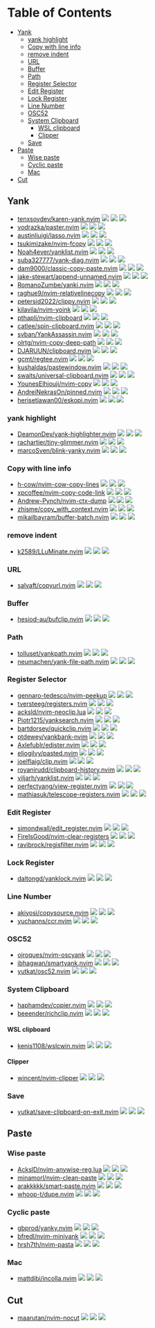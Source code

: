 # Table of Contents

<!-- toc -->

- [Yank](#yank)
  - [yank highlight](#yank-highlight)
  - [Copy with line info](#copy-with-line-info)
  - [remove indent](#remove-indent)
  - [URL](#url)
  - [Buffer](#buffer)
  - [Path](#path)
  - [Register Selector](#register-selector)
  - [Edit Register](#edit-register)
  - [Lock Register](#lock-register)
  - [Line Number](#line-number)
  - [OSC52](#osc52)
  - [System Clipboard](#system-clipboard)
    - [WSL clipboard](#wsl-clipboard)
    - [Clipper](#clipper)
  - [Save](#save)
- [Paste](#paste)
  - [Wise paste](#wise-paste)
  - [Cyclic paste](#cyclic-paste)
  - [Mac](#mac)
- [Cut](#cut)

<!-- tocstop -->

## Yank

- [tenxsoydev/karen-yank.nvim](https://github.com/tenxsoydev/karen-yank.nvim) ![](https://img.shields.io/github/stars/tenxsoydev/karen-yank.nvim) ![](https://img.shields.io/github/last-commit/tenxsoydev/karen-yank.nvim) ![](https://img.shields.io/github/commit-activity/y/tenxsoydev/karen-yank.nvim)
- [vodrazka/paster.nvim](https://github.com/vodrazka/paster.nvim) ![](https://img.shields.io/github/stars/vodrazka/paster.nvim) ![](https://img.shields.io/github/last-commit/vodrazka/paster.nvim) ![](https://img.shields.io/github/commit-activity/y/vodrazka/paster.nvim)
- [austinliuigi/lasso.nvim](https://github.com/austinliuigi/lasso.nvim) ![](https://img.shields.io/github/stars/austinliuigi/lasso.nvim) ![](https://img.shields.io/github/last-commit/austinliuigi/lasso.nvim) ![](https://img.shields.io/github/commit-activity/y/austinliuigi/lasso.nvim)
- [tsukimizake/nvim-fcopy](https://github.com/tsukimizake/nvim-fcopy) ![](https://img.shields.io/github/stars/tsukimizake/nvim-fcopy) ![](https://img.shields.io/github/last-commit/tsukimizake/nvim-fcopy) ![](https://img.shields.io/github/commit-activity/y/tsukimizake/nvim-fcopy)
- [Noah4ever/yanklist.nvim](https://github.com/Noah4ever/yanklist.nvim) ![](https://img.shields.io/github/stars/Noah4ever/yanklist.nvim) ![](https://img.shields.io/github/last-commit/Noah4ever/yanklist.nvim) ![](https://img.shields.io/github/commit-activity/y/Noah4ever/yanklist.nvim)
- [suba327777/yank-diag.nvim](https://github.com/suba327777/yank-diag.nvim) ![](https://img.shields.io/github/stars/suba327777/yank-diag.nvim) ![](https://img.shields.io/github/last-commit/suba327777/yank-diag.nvim) ![](https://img.shields.io/github/commit-activity/y/suba327777/yank-diag.nvim)
- [dam9000/classic-copy-paste.nvim](https://github.com/dam9000/classic-copy-paste.nvim) ![](https://img.shields.io/github/stars/dam9000/classic-copy-paste.nvim) ![](https://img.shields.io/github/last-commit/dam9000/classic-copy-paste.nvim) ![](https://img.shields.io/github/commit-activity/y/dam9000/classic-copy-paste.nvim)
- [jake-stewart/append-unnamed.nvim](https://github.com/jake-stewart/append-unnamed.nvim) ![](https://img.shields.io/github/stars/jake-stewart/append-unnamed.nvim) ![](https://img.shields.io/github/last-commit/jake-stewart/append-unnamed.nvim) ![](https://img.shields.io/github/commit-activity/y/jake-stewart/append-unnamed.nvim)
- [RomanoZumbe/yanki.nvim](https://github.com/RomanoZumbe/yanki.nvim) ![](https://img.shields.io/github/stars/RomanoZumbe/yanki.nvim) ![](https://img.shields.io/github/last-commit/RomanoZumbe/yanki.nvim) ![](https://img.shields.io/github/commit-activity/y/RomanoZumbe/yanki.nvim)
- [raghue9/nvim-relativelinecopy](https://github.com/raghue9/nvim-relativelinecopy) ![](https://img.shields.io/github/stars/raghue9/nvim-relativelinecopy) ![](https://img.shields.io/github/last-commit/raghue9/nvim-relativelinecopy) ![](https://img.shields.io/github/commit-activity/y/raghue9/nvim-relativelinecopy)
- [petersid2022/clippy.nvim](https://github.com/petersid2022/clippy.nvim) ![](https://img.shields.io/github/stars/petersid2022/clippy.nvim) ![](https://img.shields.io/github/last-commit/petersid2022/clippy.nvim) ![](https://img.shields.io/github/commit-activity/y/petersid2022/clippy.nvim)
- [kilavila/nvim-yoink](https://github.com/kilavila/nvim-yoink) ![](https://img.shields.io/github/stars/kilavila/nvim-yoink) ![](https://img.shields.io/github/last-commit/kilavila/nvim-yoink) ![](https://img.shields.io/github/commit-activity/y/kilavila/nvim-yoink)
- [pthapli/nvim-clipboard](https://github.com/pthapli/nvim-clipboard) ![](https://img.shields.io/github/stars/pthapli/nvim-clipboard) ![](https://img.shields.io/github/last-commit/pthapli/nvim-clipboard) ![](https://img.shields.io/github/commit-activity/y/pthapli/nvim-clipboard)
- [catlee/spin-clipboard.nvim](https://github.com/catlee/spin-clipboard.nvim) ![](https://img.shields.io/github/stars/catlee/spin-clipboard.nvim) ![](https://img.shields.io/github/last-commit/catlee/spin-clipboard.nvim) ![](https://img.shields.io/github/commit-activity/y/catlee/spin-clipboard.nvim)
- [svban/YankAssassin.nvim](https://github.com/svban/YankAssassin.nvim) ![](https://img.shields.io/github/stars/svban/YankAssassin.nvim) ![](https://img.shields.io/github/last-commit/svban/YankAssassin.nvim) ![](https://img.shields.io/github/commit-activity/y/svban/YankAssassin.nvim)
- [olrtg/nvim-copy-deep-path](https://github.com/olrtg/nvim-copy-deep-path) ![](https://img.shields.io/github/stars/olrtg/nvim-copy-deep-path) ![](https://img.shields.io/github/last-commit/olrtg/nvim-copy-deep-path) ![](https://img.shields.io/github/commit-activity/y/olrtg/nvim-copy-deep-path)
- [DJARUUN/clipboard.nvim](https://github.com/DJARUUN/clipboard.nvim) ![](https://img.shields.io/github/stars/DJARUUN/clipboard.nvim) ![](https://img.shields.io/github/last-commit/DJARUUN/clipboard.nvim) ![](https://img.shields.io/github/commit-activity/y/DJARUUN/clipboard.nvim)
- [gcmt/regtee.nvim](https://github.com/gcmt/regtee.nvim) ![](https://img.shields.io/github/stars/gcmt/regtee.nvim) ![](https://img.shields.io/github/last-commit/gcmt/regtee.nvim) ![](https://img.shields.io/github/commit-activity/y/gcmt/regtee.nvim)
- [kushaldas/pastewindow.nvim](https://github.com/kushaldas/pastewindow.nvim) ![](https://img.shields.io/github/stars/kushaldas/pastewindow.nvim) ![](https://img.shields.io/github/last-commit/kushaldas/pastewindow.nvim) ![](https://img.shields.io/github/commit-activity/y/kushaldas/pastewindow.nvim)
- [swaits/universal-clipboard.nvim](https://github.com/swaits/universal-clipboard.nvim) ![](https://img.shields.io/github/stars/swaits/universal-clipboard.nvim) ![](https://img.shields.io/github/last-commit/swaits/universal-clipboard.nvim) ![](https://img.shields.io/github/commit-activity/y/swaits/universal-clipboard.nvim)
- [YounesElhjouji/nvim-copy](https://github.com/YounesElhjouji/nvim-copy) ![](https://img.shields.io/github/stars/YounesElhjouji/nvim-copy) ![](https://img.shields.io/github/last-commit/YounesElhjouji/nvim-copy) ![](https://img.shields.io/github/commit-activity/y/YounesElhjouji/nvim-copy)
- [AndreiNekrasOn/pinned.nvim](https://github.com/AndreiNekrasOn/pinned.nvim) ![](https://img.shields.io/github/stars/AndreiNekrasOn/pinned.nvim) ![](https://img.shields.io/github/last-commit/AndreiNekrasOn/pinned.nvim) ![](https://img.shields.io/github/commit-activity/y/AndreiNekrasOn/pinned.nvim)
- [herisetiawan00/eskopi.nvim](https://github.com/herisetiawan00/eskopi.nvim) ![](https://img.shields.io/github/stars/herisetiawan00/eskopi.nvim) ![](https://img.shields.io/github/last-commit/herisetiawan00/eskopi.nvim) ![](https://img.shields.io/github/commit-activity/y/herisetiawan00/eskopi.nvim)

### yank highlight

- [DeamonDev/yank-highlighter.nvim](https://github.com/DeamonDev/yank-highlighter.nvim) ![](https://img.shields.io/github/stars/DeamonDev/yank-highlighter.nvim) ![](https://img.shields.io/github/last-commit/DeamonDev/yank-highlighter.nvim) ![](https://img.shields.io/github/commit-activity/y/DeamonDev/yank-highlighter.nvim)
- [rachartier/tiny-glimmer.nvim](https://github.com/rachartier/tiny-glimmer.nvim) ![](https://img.shields.io/github/stars/rachartier/tiny-glimmer.nvim) ![](https://img.shields.io/github/last-commit/rachartier/tiny-glimmer.nvim) ![](https://img.shields.io/github/commit-activity/y/rachartier/tiny-glimmer.nvim)
- [marcoSven/blink-yanky.nvim](https://github.com/marcoSven/blink-yanky.nvim) ![](https://img.shields.io/github/stars/marcoSven/blink-yanky.nvim) ![](https://img.shields.io/github/last-commit/marcoSven/blink-yanky.nvim) ![](https://img.shields.io/github/commit-activity/y/marcoSven/blink-yanky.nvim)

### Copy with line info

- [h-cow/nvim-cow-copy-lines](https://github.com/h-cow/nvim-cow-copy-lines) ![](https://img.shields.io/github/stars/h-cow/nvim-cow-copy-lines) ![](https://img.shields.io/github/last-commit/h-cow/nvim-cow-copy-lines) ![](https://img.shields.io/github/commit-activity/y/h-cow/nvim-cow-copy-lines)
- [xpcoffee/nvim-copy-code-link](https://github.com/xpcoffee/nvim-copy-code-link) ![](https://img.shields.io/github/stars/xpcoffee/nvim-copy-code-link) ![](https://img.shields.io/github/last-commit/xpcoffee/nvim-copy-code-link) ![](https://img.shields.io/github/commit-activity/y/xpcoffee/nvim-copy-code-link)
- [Andrew-Pynch/nvim-ctx-dump](https://github.com/Andrew-Pynch/nvim-ctx-dump) ![](https://img.shields.io/github/stars/Andrew-Pynch/nvim-ctx-dump) ![](https://img.shields.io/github/last-commit/Andrew-Pynch/nvim-ctx-dump) ![](https://img.shields.io/github/commit-activity/y/Andrew-Pynch/nvim-ctx-dump)
- [zhisme/copy_with_context.nvim](https://github.com/zhisme/copy_with_context.nvim) ![](https://img.shields.io/github/stars/zhisme/copy_with_context.nvim) ![](https://img.shields.io/github/last-commit/zhisme/copy_with_context.nvim) ![](https://img.shields.io/github/commit-activity/y/zhisme/copy_with_context.nvim)
- [mikailbayram/buffer-batch.nvim](https://github.com/mikailbayram/buffer-batch.nvim) ![](https://img.shields.io/github/stars/mikailbayram/buffer-batch.nvim) ![](https://img.shields.io/github/last-commit/mikailbayram/buffer-batch.nvim) ![](https://img.shields.io/github/commit-activity/y/mikailbayram/buffer-batch.nvim)

### remove indent

- [k2589/LLuMinate.nvim](https://github.com/k2589/LLuMinate.nvim) ![](https://img.shields.io/github/stars/k2589/LLuMinate.nvim) ![](https://img.shields.io/github/last-commit/k2589/LLuMinate.nvim) ![](https://img.shields.io/github/commit-activity/y/k2589/LLuMinate.nvim)

### URL

- [salvaft/copyurl.nvim](https://github.com/salvaft/copyurl.nvim) ![](https://img.shields.io/github/stars/salvaft/copyurl.nvim) ![](https://img.shields.io/github/last-commit/salvaft/copyurl.nvim) ![](https://img.shields.io/github/commit-activity/y/salvaft/copyurl.nvim)

### Buffer

- [hesiod-au/bufclip.nvim](https://github.com/hesiod-au/bufclip.nvim) ![](https://img.shields.io/github/stars/hesiod-au/bufclip.nvim) ![](https://img.shields.io/github/last-commit/hesiod-au/bufclip.nvim) ![](https://img.shields.io/github/commit-activity/y/hesiod-au/bufclip.nvim)

### Path

- [tolluset/yankpath.nvim](https://github.com/tolluset/yankpath.nvim) ![](https://img.shields.io/github/stars/tolluset/yankpath.nvim) ![](https://img.shields.io/github/last-commit/tolluset/yankpath.nvim) ![](https://img.shields.io/github/commit-activity/y/tolluset/yankpath.nvim)
- [neumachen/yank-file-path.nvim](https://github.com/neumachen/yank-file-path.nvim) ![](https://img.shields.io/github/stars/neumachen/yank-file-path.nvim) ![](https://img.shields.io/github/last-commit/neumachen/yank-file-path.nvim) ![](https://img.shields.io/github/commit-activity/y/neumachen/yank-file-path.nvim)

### Register Selector

- [gennaro-tedesco/nvim-peekup](https://github.com/gennaro-tedesco/nvim-peekup) ![](https://img.shields.io/github/stars/gennaro-tedesco/nvim-peekup) ![](https://img.shields.io/github/last-commit/gennaro-tedesco/nvim-peekup) ![](https://img.shields.io/github/commit-activity/y/gennaro-tedesco/nvim-peekup)
- [tversteeg/registers.nvim](https://github.com/tversteeg/registers.nvim) ![](https://img.shields.io/github/stars/tversteeg/registers.nvim) ![](https://img.shields.io/github/last-commit/tversteeg/registers.nvim) ![](https://img.shields.io/github/commit-activity/y/tversteeg/registers.nvim)
- [acksld/nvim-neoclip.lua](https://github.com/AckslD/nvim-neoclip.lua) ![](https://img.shields.io/github/stars/acksld/nvim-neoclip.lua) ![](https://img.shields.io/github/last-commit/acksld/nvim-neoclip.lua) ![](https://img.shields.io/github/commit-activity/y/acksld/nvim-neoclip.lua)
- [Piotr1215/yanksearch.nvim](https://github.com/Piotr1215/yanksearch.nvim) ![](https://img.shields.io/github/stars/Piotr1215/yanksearch.nvim) ![](https://img.shields.io/github/last-commit/Piotr1215/yanksearch.nvim) ![](https://img.shields.io/github/commit-activity/y/Piotr1215/yanksearch.nvim)
- [bartdorsey/quickclip.nvim](https://github.com/bartdorsey/quickclip.nvim) ![](https://img.shields.io/github/stars/bartdorsey/quickclip.nvim) ![](https://img.shields.io/github/last-commit/bartdorsey/quickclip.nvim) ![](https://img.shields.io/github/commit-activity/y/bartdorsey/quickclip.nvim)
- [ptdewey/yankbank-nvim](https://github.com/ptdewey/yankbank-nvim) ![](https://img.shields.io/github/stars/ptdewey/yankbank-nvim) ![](https://img.shields.io/github/last-commit/ptdewey/yankbank-nvim) ![](https://img.shields.io/github/commit-activity/y/ptdewey/yankbank-nvim)
- [Axlefublr/edister.nvim](https://github.com/Axlefublr/edister.nvim) ![](https://img.shields.io/github/stars/Axlefublr/edister.nvim) ![](https://img.shields.io/github/last-commit/Axlefublr/edister.nvim) ![](https://img.shields.io/github/commit-activity/y/Axlefublr/edister.nvim)
- [eliogilvy/pasted.nvim](https://github.com/eliogilvy/pasted.nvim) ![](https://img.shields.io/github/stars/eliogilvy/pasted.nvim) ![](https://img.shields.io/github/last-commit/eliogilvy/pasted.nvim) ![](https://img.shields.io/github/commit-activity/y/eliogilvy/pasted.nvim)
- [joelflaig/clip.nvim](https://github.com/joelflaig/clip.nvim) ![](https://img.shields.io/github/stars/joelflaig/clip.nvim) ![](https://img.shields.io/github/last-commit/joelflaig/clip.nvim) ![](https://img.shields.io/github/commit-activity/y/joelflaig/clip.nvim)
- [royanirudd/clipboard-history.nvim](https://github.com/royanirudd/clipboard-history.nvim) ![](https://img.shields.io/github/stars/royanirudd/clipboard-history.nvim) ![](https://img.shields.io/github/last-commit/royanirudd/clipboard-history.nvim) ![](https://img.shields.io/github/commit-activity/y/royanirudd/clipboard-history.nvim)
- [viljarh/yanklist.nvim](https://github.com/viljarh/yanklist.nvim) ![](https://img.shields.io/github/stars/viljarh/yanklist.nvim) ![](https://img.shields.io/github/last-commit/viljarh/yanklist.nvim) ![](https://img.shields.io/github/commit-activity/y/viljarh/yanklist.nvim)
- [perfectyang/view-register.nvim](https://github.com/perfectyang/view-register.nvim) ![](https://img.shields.io/github/stars/perfectyang/view-register.nvim) ![](https://img.shields.io/github/last-commit/perfectyang/view-register.nvim) ![](https://img.shields.io/github/commit-activity/y/perfectyang/view-register.nvim)
- [mathiasuk/telescope-registers.nvim](https://github.com/mathiasuk/telescope-registers.nvim) ![](https://img.shields.io/github/stars/mathiasuk/telescope-registers.nvim) ![](https://img.shields.io/github/last-commit/mathiasuk/telescope-registers.nvim) ![](https://img.shields.io/github/commit-activity/y/mathiasuk/telescope-registers.nvim)

### Edit Register

- [simondwall/edit_register.nvim](https://github.com/simondwall/edit_register.nvim) ![](https://img.shields.io/github/stars/simondwall/edit_register.nvim) ![](https://img.shields.io/github/last-commit/simondwall/edit_register.nvim) ![](https://img.shields.io/github/commit-activity/y/simondwall/edit_register.nvim)
- [FireIsGood/nvim-clear-registers](https://github.com/FireIsGood/nvim-clear-registers) ![](https://img.shields.io/github/stars/FireIsGood/nvim-clear-registers) ![](https://img.shields.io/github/last-commit/FireIsGood/nvim-clear-registers) ![](https://img.shields.io/github/commit-activity/y/FireIsGood/nvim-clear-registers)
- [ravibrock/regisfilter.nvim](https://github.com/ravibrock/regisfilter.nvim) ![](https://img.shields.io/github/stars/ravibrock/regisfilter.nvim) ![](https://img.shields.io/github/last-commit/ravibrock/regisfilter.nvim) ![](https://img.shields.io/github/commit-activity/y/ravibrock/regisfilter.nvim)

### Lock Register

- [daltongd/yanklock.nvim](https://github.com/daltongd/yanklock.nvim) ![](https://img.shields.io/github/stars/daltongd/yanklock.nvim) ![](https://img.shields.io/github/last-commit/daltongd/yanklock.nvim) ![](https://img.shields.io/github/commit-activity/y/daltongd/yanklock.nvim)

### Line Number

- [akiyosi/copysource.nvim](https://github.com/akiyosi/copysource.nvim) ![](https://img.shields.io/github/stars/akiyosi/copysource.nvim) ![](https://img.shields.io/github/last-commit/akiyosi/copysource.nvim) ![](https://img.shields.io/github/commit-activity/y/akiyosi/copysource.nvim)
- [yuchanns/ccr.nvim](https://github.com/yuchanns/ccr.nvim) ![](https://img.shields.io/github/stars/yuchanns/ccr.nvim) ![](https://img.shields.io/github/last-commit/yuchanns/ccr.nvim) ![](https://img.shields.io/github/commit-activity/y/yuchanns/ccr.nvim)

### OSC52

- [ojroques/nvim-oscyank](https://github.com/ojroques/nvim-oscyank) ![](https://img.shields.io/github/stars/ojroques/nvim-oscyank) ![](https://img.shields.io/github/last-commit/ojroques/nvim-oscyank) ![](https://img.shields.io/github/commit-activity/y/ojroques/nvim-oscyank)
- [ibhagwan/smartyank.nvim](https://github.com/ibhagwan/smartyank.nvim) ![](https://img.shields.io/github/stars/ibhagwan/smartyank.nvim) ![](https://img.shields.io/github/last-commit/ibhagwan/smartyank.nvim) ![](https://img.shields.io/github/commit-activity/y/ibhagwan/smartyank.nvim)
- [yutkat/osc52.nvim](https://github.com/yutkat/osc52.nvim) ![](https://img.shields.io/github/stars/yutkat/osc52.nvim) ![](https://img.shields.io/github/last-commit/yutkat/osc52.nvim) ![](https://img.shields.io/github/commit-activity/y/yutkat/osc52.nvim)

### System Clipboard

- [haphamdev/copier.nvim](https://github.com/haphamdev/copier.nvim) ![](https://img.shields.io/github/stars/haphamdev/copier.nvim) ![](https://img.shields.io/github/last-commit/haphamdev/copier.nvim) ![](https://img.shields.io/github/commit-activity/y/haphamdev/copier.nvim)
- [beeender/richclip.nvim](https://github.com/beeender/richclip.nvim) ![](https://img.shields.io/github/stars/beeender/richclip.nvim) ![](https://img.shields.io/github/last-commit/beeender/richclip.nvim) ![](https://img.shields.io/github/commit-activity/y/beeender/richclip.nvim)

#### WSL clipboard

- [kenis1108/wslcwin.nvim](https://github.com/kenis1108/wslcwin.nvim) ![](https://img.shields.io/github/stars/kenis1108/wslcwin.nvim) ![](https://img.shields.io/github/last-commit/kenis1108/wslcwin.nvim) ![](https://img.shields.io/github/commit-activity/y/kenis1108/wslcwin.nvim)

#### Clipper

- [wincent/nvim-clipper](https://github.com/wincent/nvim-clipper) ![](https://img.shields.io/github/stars/wincent/nvim-clipper) ![](https://img.shields.io/github/last-commit/wincent/nvim-clipper) ![](https://img.shields.io/github/commit-activity/y/wincent/nvim-clipper)

### Save

- [yutkat/save-clipboard-on-exit.nvim](https://github.com/yutkat/save-clipboard-on-exit.nvim) ![](https://img.shields.io/github/stars/yutkat/save-clipboard-on-exit.nvim) ![](https://img.shields.io/github/last-commit/yutkat/save-clipboard-on-exit.nvim) ![](https://img.shields.io/github/commit-activity/y/yutkat/save-clipboard-on-exit.nvim)

## Paste

### Wise paste

- [AckslD/nvim-anywise-reg.lua](https://github.com/AckslD/nvim-anywise-reg.lua) ![](https://img.shields.io/github/stars/AckslD/nvim-anywise-reg.lua) ![](https://img.shields.io/github/last-commit/AckslD/nvim-anywise-reg.lua) ![](https://img.shields.io/github/commit-activity/y/AckslD/nvim-anywise-reg.lua)
- [minamorl/nvim-clean-paste](https://github.com/minamorl/nvim-clean-paste) ![](https://img.shields.io/github/stars/minamorl/nvim-clean-paste) ![](https://img.shields.io/github/last-commit/minamorl/nvim-clean-paste) ![](https://img.shields.io/github/commit-activity/y/minamorl/nvim-clean-paste)
- [arakkkkk/smart-paste.nvim](https://github.com/arakkkkk/smart-paste.nvim) ![](https://img.shields.io/github/stars/arakkkkk/smart-paste.nvim) ![](https://img.shields.io/github/last-commit/arakkkkk/smart-paste.nvim) ![](https://img.shields.io/github/commit-activity/y/arakkkkk/smart-paste.nvim)
- [whoop-t/dupe.nvim](https://github.com/whoop-t/dupe.nvim) ![](https://img.shields.io/github/stars/whoop-t/dupe.nvim) ![](https://img.shields.io/github/last-commit/whoop-t/dupe.nvim) ![](https://img.shields.io/github/commit-activity/y/whoop-t/dupe.nvim)

### Cyclic paste

- [gbprod/yanky.nvim](https://github.com/gbprod/yanky.nvim) ![](https://img.shields.io/github/stars/gbprod/yanky.nvim) ![](https://img.shields.io/github/last-commit/gbprod/yanky.nvim) ![](https://img.shields.io/github/commit-activity/y/gbprod/yanky.nvim)
- [bfredl/nvim-miniyank](https://github.com/bfredl/nvim-miniyank) ![](https://img.shields.io/github/stars/bfredl/nvim-miniyank) ![](https://img.shields.io/github/last-commit/bfredl/nvim-miniyank) ![](https://img.shields.io/github/commit-activity/y/bfredl/nvim-miniyank)
- [hrsh7th/nvim-pasta](https://github.com/hrsh7th/nvim-pasta) ![](https://img.shields.io/github/stars/hrsh7th/nvim-pasta) ![](https://img.shields.io/github/last-commit/hrsh7th/nvim-pasta) ![](https://img.shields.io/github/commit-activity/y/hrsh7th/nvim-pasta)

### Mac

- [mattdibi/incolla.nvim](https://github.com/mattdibi/incolla.nvim) ![](https://img.shields.io/github/stars/mattdibi/incolla.nvim) ![](https://img.shields.io/github/last-commit/mattdibi/incolla.nvim) ![](https://img.shields.io/github/commit-activity/y/mattdibi/incolla.nvim)

## Cut

- [maarutan/nvim-nocut](https://github.com/maarutan/nvim-nocut) ![](https://img.shields.io/github/stars/maarutan/nvim-nocut) ![](https://img.shields.io/github/last-commit/maarutan/nvim-nocut) ![](https://img.shields.io/github/commit-activity/y/maarutan/nvim-nocut)
